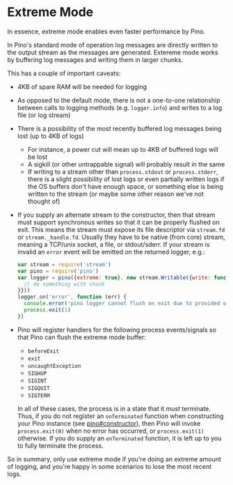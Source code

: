 # Extreme Mode

In essence, extreme mode enables even faster performance by Pino.

In Pino's standard mode of operation log messages are directly written to the
output stream as the messages are generated. Extereme mode works by buffering
log messages and writing them in larger chunks.

This has a couple of important caveats:

* 4KB of spare RAM will be needed for logging
* As opposed to the default mode, there is not a one-to-one relationship between
  calls to logging methods (e.g. `logger.info`) and writes to a log file (or log stream)
* There is a possibility of the most recently buffered log messages being lost
  (up to 4KB of logs)
  * For instance, a power cut will mean up to 4KB of buffered logs will be lost
  * A sigkill (or other untrappable signal) will probably result in the same
  * If writing to a stream other than `process.stdout` or `process.stderr`,
    there is a slight possibility of lost logs or even partially written logs if
    the OS buffers don't have enough space, or something else is being written
    to the stream (or maybe some other reason we've not thought of)
* If you supply an alternate stream to the constructor, then that stream must
  support synchronous writes so that it can be properly flushed on exit. This
  means the stream must expose its file descriptor via `stream.fd` or
  `stream._handle.fd`. Usually they have to be native (from core) stream,
  meaning a TCP/unix socket, a file, or stdout/sderr. If your stream is invalid
  an `error` event will be emitted on the returned logger, e.g.:

  ```js
  var stream = require('stream')
  var pino = require('pino')
  var logger = pino({extreme: true}, new stream.Writable({write: function (chunk) {
    // do something with chunk
  }}))
  logger.on('error', function (err) {
    console.error('pino logger cannot flush on exit due to provided output stream')
    process.exit(1)
  })
  ```
* Pino will register handlers for the following process events/signals so that
  Pino can flush the extreme mode buffer:

  + `beforeExit`
  + `exit`
  + `uncaughtException`
  + `SIGHUP`
  + `SIGINT`
  + `SIGQUIT`
  + `SIGTERM`

  In all of these cases, the process is in a state that it *must* terminate.
  Thus, if you do not register an `onTerminated` function when constructing
  your Pino instance (see [pino#constructor](API.md#constructor)), then Pino
  will invoke `process.exit(0)` when no error has occurred, or `process.exit(1)`
  otherwise. If you do supply an `onTerminated` function, it is left up to you
  to fully terminate the process.

So in summary, only use extreme mode if you're doing an extreme amount of
logging, and you're happy in some scenarios to lose the most recent logs.